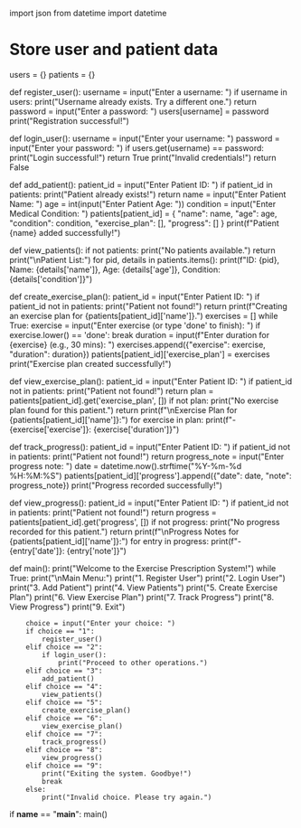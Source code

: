 import json
from datetime import datetime

# Store user and patient data
users = {}
patients = {}


def register_user():
    username = input("Enter a username: ")
    if username in users:
        print("Username already exists. Try a different one.")
        return
    password = input("Enter a password: ")
    users[username] = password
    print("Registration successful!")


def login_user():
    username = input("Enter your username: ")
    password = input("Enter your password: ")
    if users.get(username) == password:
        print("Login successful!")
        return True
    print("Invalid credentials!")
    return False


def add_patient():
    patient_id = input("Enter Patient ID: ")
    if patient_id in patients:
        print("Patient already exists!")
        return
    name = input("Enter Patient Name: ")
    age = int(input("Enter Patient Age: "))
    condition = input("Enter Medical Condition: ")
    patients[patient_id] = {
        "name": name,
        "age": age,
        "condition": condition,
        "exercise_plan": [],
        "progress": []
    }
    print(f"Patient {name} added successfully!")


def view_patients():
    if not patients:
        print("No patients available.")
        return
    print("\nPatient List:")
    for pid, details in patients.items():
        print(f"ID: {pid}, Name: {details['name']}, Age: {details['age']}, Condition: {details['condition']}")


def create_exercise_plan():
    patient_id = input("Enter Patient ID: ")
    if patient_id not in patients:
        print("Patient not found!")
        return
    print(f"Creating an exercise plan for {patients[patient_id]['name']}.")
    exercises = []
    while True:
        exercise = input("Enter exercise (or type 'done' to finish): ")
        if exercise.lower() == 'done':
            break
        duration = input(f"Enter duration for {exercise} (e.g., 30 mins): ")
        exercises.append({"exercise": exercise, "duration": duration})
    patients[patient_id]['exercise_plan'] = exercises
    print("Exercise plan created successfully!")


def view_exercise_plan():
    patient_id = input("Enter Patient ID: ")
    if patient_id not in patients:
        print("Patient not found!")
        return
    plan = patients[patient_id].get('exercise_plan', [])
    if not plan:
        print("No exercise plan found for this patient.")
        return
    print(f"\nExercise Plan for {patients[patient_id]['name']}:")
    for exercise in plan:
        print(f"- {exercise['exercise']}: {exercise['duration']}")


def track_progress():
    patient_id = input("Enter Patient ID: ")
    if patient_id not in patients:
        print("Patient not found!")
        return
    progress_note = input("Enter progress note: ")
    date = datetime.now().strftime("%Y-%m-%d %H:%M:%S")
    patients[patient_id]['progress'].append({"date": date, "note": progress_note})
    print("Progress recorded successfully!")


def view_progress():
    patient_id = input("Enter Patient ID: ")
    if patient_id not in patients:
        print("Patient not found!")
        return
    progress = patients[patient_id].get('progress', [])
    if not progress:
        print("No progress recorded for this patient.")
        return
    print(f"\nProgress Notes for {patients[patient_id]['name']}:")
    for entry in progress:
        print(f"- {entry['date']}: {entry['note']}")


def main():
    print("Welcome to the Exercise Prescription System!")
    while True:
        print("\nMain Menu:")
        print("1. Register User")
        print("2. Login User")
        print("3. Add Patient")
        print("4. View Patients")
        print("5. Create Exercise Plan")
        print("6. View Exercise Plan")
        print("7. Track Progress")
        print("8. View Progress")
        print("9. Exit")

        choice = input("Enter your choice: ")
        if choice == "1":
            register_user()
        elif choice == "2":
            if login_user():
                print("Proceed to other operations.")
        elif choice == "3":
            add_patient()
        elif choice == "4":
            view_patients()
        elif choice == "5":
            create_exercise_plan()
        elif choice == "6":
            view_exercise_plan()
        elif choice == "7":
            track_progress()
        elif choice == "8":
            view_progress()
        elif choice == "9":
            print("Exiting the system. Goodbye!")
            break
        else:
            print("Invalid choice. Please try again.")


if __name__ == "__main__":
    main()
